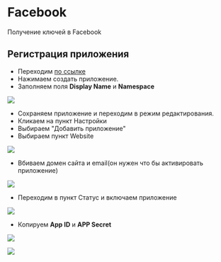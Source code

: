 # Facebook

Получение ключей в Facebook

## Регистрация приложения

* Переходим [по ссылке][1]
* Нажимаем создать приложение.
* Заполняем поля **Display Name** и **Namespace**

[![](https://file.modx.pro/files/d/a/e/dae95f96646d6262f51b27ac2f520ffcs.jpg)](https://file.modx.pro/files/d/a/e/dae95f96646d6262f51b27ac2f520ffc.png)

* Сохраняем приложение и переходим в режим редактирования.
* Кликаем на пункт Настройки
* Выбираем "Добавить приложение"
* Выбираем пункт Website

[![](https://file.modx.pro/files/9/2/3/9236870541cc5a56fb090b1dda79c966s.jpg)](https://file.modx.pro/files/9/2/3/9236870541cc5a56fb090b1dda79c966.png)

* Вбиваем домен сайта и email(он нужен что бы активировать приложение)

[![](https://file.modx.pro/files/a/9/4/a94dbd259c8cdfcd2de527b7fd0a23a4s.jpg)](https://file.modx.pro/files/a/9/4/a94dbd259c8cdfcd2de527b7fd0a23a4.png)

* Переходим в пункт Статус и включаем приложение

[![](https://file.modx.pro/files/5/1/f/51fba7266e286d4cd97d626044910e4es.jpg)](https://file.modx.pro/files/5/1/f/51fba7266e286d4cd97d626044910e4e.png)

* Копируем **App ID** и **APP Secret**

[![](https://file.modx.pro/files/5/9/9/59977528a10bff82d3a9d2a5417d216as.jpg)](https://file.modx.pro/files/5/9/9/59977528a10bff82d3a9d2a5417d216a.png)

[![](https://file.modx.pro/files/e/0/7/e070084b44b129fbeb24034be9c93387s.jpg)](https://file.modx.pro/files/e/0/7/e070084b44b129fbeb24034be9c93387.png)

[1]: https://developers.facebook.com/apps
